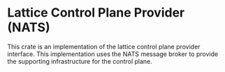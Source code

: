 # Lattice Control Plane Provider (NATS)

This crate is an implementation of the lattice control plane provider interface. 
This implementation uses the NATS message broker to provide the supporting
infrastructure for the control plane.